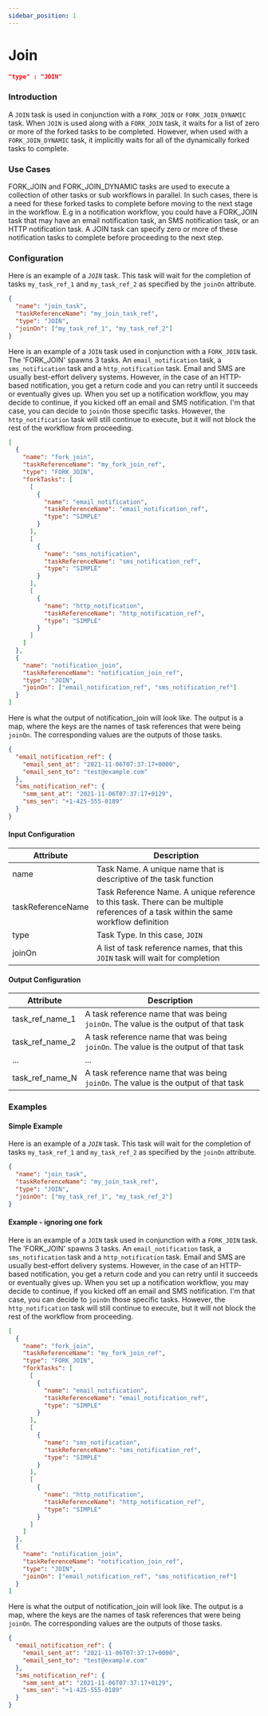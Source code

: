 ```yaml
---
sidebar_position: 1
---
```


# Join

```json
"type" : "JOIN"
```

### Introduction

A `JOIN` task is used in conjunction with a `FORK_JOIN` or `FORK_JOIN_DYNAMIC` task. When `JOIN` is used along with
a `FORK_JOIN` task, it waits for a list of zero or more of the forked tasks to be completed. However, when used with
a `FORK_JOIN_DYNAMIC` task, it implicitly waits for all of the dynamically forked tasks to complete.

### Use Cases

FORK_JOIN and FORK_JOIN_DYNAMIC tasks are used to execute a collection of other tasks or sub workflows in parallel. In
such cases, there is a need for these forked tasks to complete before moving to the next stage in the workflow. E.g in a
notification workflow, you could have a FORK_JOIN task that may have an email notification task, an SMS notification task,
or an HTTP notification task. A JOIN task can specify zero or more of these notification tasks to complete before proceeding
to the next step.

### Configuration

Here is an example of a _`JOIN`_ task. This task will wait for the completion of tasks `my_task_ref_1`
and `my_task_ref_2` as specified by the `joinOn` attribute.

```json
{
  "name": "join_task",
  "taskReferenceName": "my_join_task_ref",
  "type": "JOIN",
  "joinOn": ["my_task_ref_1", "my_task_ref_2"]
}
```

Here is an example of a `JOIN` task used in conjunction with a `FORK_JOIN` task. The 'FORK_JOIN' spawns 3 tasks.
An `email_notification` task, a `sms_notification` task and a `http_notification` task. Email and SMS are usually best-effort delivery systems. However, in the case of an HTTP-based notification, you get a return code and you can retry until it
succeeds or eventually gives up. When you set up a notification workflow, you may decide to continue, if you kicked off an
email and SMS notification. I'm that case, you can decide to `joinOn` those specific tasks. However,
the `http_notification` task will still continue to execute, but it will not block the rest of the workflow from
proceeding.

```json
[
  {
    "name": "fork_join",
    "taskReferenceName": "my_fork_join_ref",
    "type": "FORK_JOIN",
    "forkTasks": [
      [
        {
          "name": "email_notification",
          "taskReferenceName": "email_notification_ref",
          "type": "SIMPLE"
        }
      ],
      [
        {
          "name": "sms_notification",
          "taskReferenceName": "sms_notification_ref",
          "type": "SIMPLE"
        }
      ],
      [
        {
          "name": "http_notification",
          "taskReferenceName": "http_notification_ref",
          "type": "SIMPLE"
        }
      ]
    ]
  },
  {
    "name": "notification_join",
    "taskReferenceName": "notification_join_ref",
    "type": "JOIN",
    "joinOn": ["email_notification_ref", "sms_notification_ref"]
  }
]
```

Here is what the output of notification_join will look like. The output is a map, where the keys are the names of task
references that were being `joinOn`. The corresponding values are the outputs of those tasks.

```json
{
  "email_notification_ref": {
    "email_sent_at": "2021-11-06T07:37:17+0000",
    "email_sent_to": "test@example.com"
  },
  "sms_notification_ref": {
    "smm_sent_at": "2021-11-06T07:37:17+0129",
    "sms_sen": "+1-425-555-0189"
  }
}
```

#### Input Configuration

| Attribute         | Description                                                                                                                          |
| ----------------- | ------------------------------------------------------------------------------------------------------------------------------------ |
| name              | Task Name. A unique name that is descriptive of the task function                                                                    |
| taskReferenceName | Task Reference Name. A unique reference to this task. There can be multiple references of a task within the same workflow definition |
| type              | Task Type. In this case, `JOIN`                                                                                                      |
| joinOn            | A list of task reference names, that this `JOIN` task will wait for completion                                                       |

#### Output Configuration

| Attribute       | Description                                                                         |
| --------------- | ----------------------------------------------------------------------------------- |
| task_ref_name_1 | A task reference name that was being `joinOn`. The value is the output of that task |
| task_ref_name_2 | A task reference name that was being `joinOn`. The value is the output of that task |
| ...             | ...                                                                                 |
| task_ref_name_N | A task reference name that was being `joinOn`. The value is the output of that task |

### Examples

#### Simple Example

Here is an example of a _`JOIN`_ task. This task will wait for the completion of tasks `my_task_ref_1`
and `my_task_ref_2` as specified by the `joinOn` attribute.

```json
{
  "name": "join_task",
  "taskReferenceName": "my_join_task_ref",
  "type": "JOIN",
  "joinOn": ["my_task_ref_1", "my_task_ref_2"]
}
```

#### Example - ignoring one fork

Here is an example of a `JOIN` task used in conjunction with a `FORK_JOIN` task. The 'FORK_JOIN' spawns 3 tasks.
An `email_notification` task, a `sms_notification` task and a `http_notification` task. Email and SMS are usually best-effort delivery systems. However, in the case of an HTTP-based notification, you get a return code and you can retry until it
succeeds or eventually gives up. When you set up a notification workflow, you may decide to continue, if you kicked off an
email and SMS notification. I'm that case, you can decide to `joinOn` those specific tasks. However,
the `http_notification` task will still continue to execute, but it will not block the rest of the workflow from
proceeding.

```json
[
  {
    "name": "fork_join",
    "taskReferenceName": "my_fork_join_ref",
    "type": "FORK_JOIN",
    "forkTasks": [
      [
        {
          "name": "email_notification",
          "taskReferenceName": "email_notification_ref",
          "type": "SIMPLE"
        }
      ],
      [
        {
          "name": "sms_notification",
          "taskReferenceName": "sms_notification_ref",
          "type": "SIMPLE"
        }
      ],
      [
        {
          "name": "http_notification",
          "taskReferenceName": "http_notification_ref",
          "type": "SIMPLE"
        }
      ]
    ]
  },
  {
    "name": "notification_join",
    "taskReferenceName": "notification_join_ref",
    "type": "JOIN",
    "joinOn": ["email_notification_ref", "sms_notification_ref"]
  }
]
```

Here is what the output of notification_join will look like. The output is a map, where the keys are the names of task
references that were being `joinOn`. The corresponding values are the outputs of those tasks.

```json
{
  "email_notification_ref": {
    "email_sent_at": "2021-11-06T07:37:17+0000",
    "email_sent_to": "test@example.com"
  },
  "sms_notification_ref": {
    "smm_sent_at": "2021-11-06T07:37:17+0129",
    "sms_sen": "+1-425-555-0189"
  }
}
```

